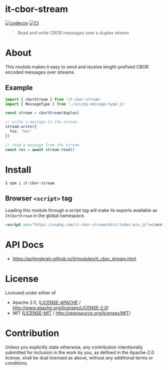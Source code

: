 # it-cbor-stream

[![codecov](https://img.shields.io/codecov/c/github/achingbrain/it.svg?style=flat-square)](https://codecov.io/gh/achingbrain/it)
[![CI](https://img.shields.io/github/actions/workflow/status/achingbrain/it/js-test-and-release.yml?branch=main\&style=flat-square)](https://github.com/achingbrain/it/actions/workflows/js-test-and-release.yml?query=branch%3Amain)

> Read and write CBOR messages over a duplex stream

# About

<!--

!IMPORTANT!

Everything in this README between "# About" and "# Install" is automatically
generated and will be overwritten the next time the doc generator is run.

To make changes to this section, please update the @packageDocumentation section
of src/index.js or src/index.ts

To experiment with formatting, please run "npm run docs" from the root of this
repo and examine the changes made.

-->

This module makes it easy to send and receive length-prefixed CBOR encoded
messages over streams.

## Example

```typescript
import { cborStream } from 'it-cbor-stream'
import { MessageType } from './src/my-message-type.js'

const stream = cborStream(duplex)

// write a message to the stream
stream.write({
  foo: 'bar'
})

// read a message from the stream
const res = await stream.read()
```

# Install

```console
$ npm i it-cbor-stream
```

## Browser `<script>` tag

Loading this module through a script tag will make its exports available as `ItCborStream` in the global namespace.

```html
<script src="https://unpkg.com/it-cbor-stream/dist/index.min.js"></script>
```

# API Docs

- <https://achingbrain.github.io/it/modules/it_cbor_stream.html>

# License

Licensed under either of

- Apache 2.0, ([LICENSE-APACHE](https://github.com/achingbrain/it/blob/main/packages/it-cbor-stream/LICENSE-APACHE) / <http://www.apache.org/licenses/LICENSE-2.0>)
- MIT ([LICENSE-MIT](https://github.com/achingbrain/it/blob/main/packages/it-cbor-stream/LICENSE-MIT) / <http://opensource.org/licenses/MIT>)

# Contribution

Unless you explicitly state otherwise, any contribution intentionally submitted for inclusion in the work by you, as defined in the Apache-2.0 license, shall be dual licensed as above, without any additional terms or conditions.
